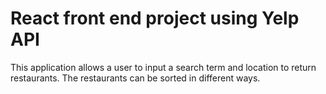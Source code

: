 # React front end project using Yelp API
This application allows a user to input a search term and location to return restaurants.  The restaurants can be sorted in different ways. 
